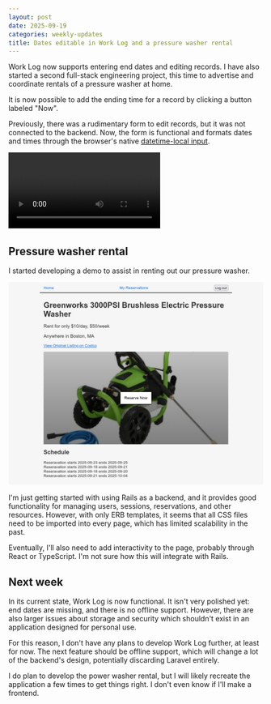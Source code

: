 ```yaml
---
layout: post
date: 2025-09-19
categories: weekly-updates
title: Dates editable in Work Log and a pressure washer rental
---
```


Work Log now supports entering end dates and editing records. I have also
started a second full-stack engineering project, this time to advertise and
coordinate rentals of a pressure washer at home.

It is now possible to add the ending time for a record by clicking a button
labeled "Now".

Previously, there was a rudimentary form to edit records, but it was not connected to
the backend. Now, the form is functional and formats dates and times through the
browser's native [datetime-local input](https://developer.mozilla.org/en-US/docs/Web/HTML/Reference/Elements/input/datetime-local).

<video autoplay controls>
    <source src="/assets/images/2025-09-19-end-dates-and-editing.mp4"
type="video/mp4" />
    <a href="/assets/images/2025-09-19-end-dates-and-editing.mp4">Original video</a>
</video>

## Pressure washer rental

I started developing a demo to assist in renting out our pressure
washer.

![Powerwash rental](/assets/images/2025-09-19-powerwash-rental.png)

I'm just getting started with using Rails as a backend, and it provides good
functionality for managing users, sessions, reservations, and other resources.
However, with only ERB templates, it seems that all CSS files need to be
imported into every page, which has limited scalability in the past.

Eventually, I'll also need to add interactivity to the page, probably through
React or TypeScript. I'm not sure how this will integrate with Rails.

## Next week

In its current state, Work Log is now functional. It isn't very polished yet:
end dates are missing, and there is no offline support. However, there are also
larger issues about storage and security which shouldn't exist in an application
designed for personal use.

For this reason, I don't have any plans to develop Work Log further, at least
for now. The next feature should be offline support, which will change a lot of
the backend's design, potentially discarding Laravel entirely.

I do plan to develop the power washer rental, but I will likely recreate the
application a few times to get things right. I don't even know if I'll make a
frontend.

